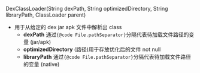 DexClassLoader(String dexPath, String optimizedDirectory, String libraryPath, ClassLoader parent)
- 用于从给定的 dex jar apk 文件中解析出 class
    - **dexPath** 通过`{@code File.pathSeparator}`分隔代表待加载文件路径的变量 (jar/apk)
    - **optimizedDirectory** (路径)用于存放优化后的文件 not null
    - **libraryPath** 通过`{@code File.pathSeparator}`分隔代表待加载文件路径的变量 (native) 